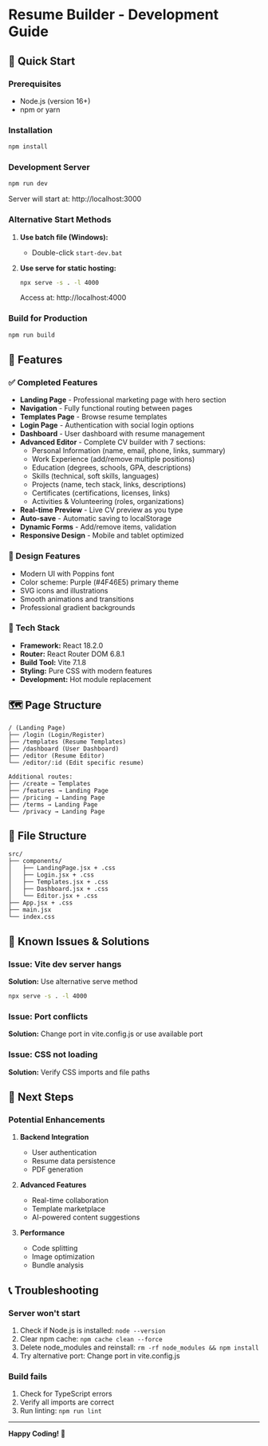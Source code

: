 # Resume Builder - Development Guide

## 🚀 Quick Start

### Prerequisites
- Node.js (version 16+)
- npm or yarn

### Installation
```bash
npm install
```

### Development Server
```bash
npm run dev
```
Server will start at: http://localhost:3000

### Alternative Start Methods
1. **Use batch file (Windows):**
   - Double-click `start-dev.bat`

2. **Use serve for static hosting:**
   ```bash
   npx serve -s . -l 4000
   ```
   Access at: http://localhost:4000

### Build for Production
```bash
npm run build
```

## 📱 Features

### ✅ Completed Features
- **Landing Page** - Professional marketing page with hero section
- **Navigation** - Fully functional routing between pages
- **Templates Page** - Browse resume templates
- **Login Page** - Authentication with social login options
- **Dashboard** - User dashboard with resume management
- **Advanced Editor** - Complete CV builder with 7 sections:
  - Personal Information (name, email, phone, links, summary)
  - Work Experience (add/remove multiple positions)
  - Education (degrees, schools, GPA, descriptions)
  - Skills (technical, soft skills, languages)
  - Projects (name, tech stack, links, descriptions)
  - Certificates (certifications, licenses, links)
  - Activities & Volunteering (roles, organizations)
- **Real-time Preview** - Live CV preview as you type
- **Auto-save** - Automatic saving to localStorage
- **Dynamic Forms** - Add/remove items, validation
- **Responsive Design** - Mobile and tablet optimized

### 🎨 Design Features
- Modern UI with Poppins font
- Color scheme: Purple (#4F46E5) primary theme
- SVG icons and illustrations
- Smooth animations and transitions
- Professional gradient backgrounds

### 📐 Tech Stack
- **Framework:** React 18.2.0
- **Router:** React Router DOM 6.8.1
- **Build Tool:** Vite 7.1.8
- **Styling:** Pure CSS with modern features
- **Development:** Hot module replacement

## 🗺️ Page Structure

```
/ (Landing Page)
├── /login (Login/Register)
├── /templates (Resume Templates)
├── /dashboard (User Dashboard)
├── /editor (Resume Editor)
└── /editor/:id (Edit specific resume)

Additional routes:
├── /create → Templates
├── /features → Landing Page
├── /pricing → Landing Page
├── /terms → Landing Page
└── /privacy → Landing Page
```

## 📁 File Structure
```
src/
├── components/
│   ├── LandingPage.jsx + .css
│   ├── Login.jsx + .css
│   ├── Templates.jsx + .css
│   ├── Dashboard.jsx + .css
│   └── Editor.jsx + .css
├── App.jsx + .css
├── main.jsx
└── index.css
```

## 🔧 Known Issues & Solutions

### Issue: Vite dev server hangs
**Solution:** Use alternative serve method
```bash
npx serve -s . -l 4000
```

### Issue: Port conflicts
**Solution:** Change port in vite.config.js or use available port

### Issue: CSS not loading
**Solution:** Verify CSS imports and file paths

## 🎯 Next Steps

### Potential Enhancements
1. **Backend Integration**
   - User authentication
   - Resume data persistence
   - PDF generation

2. **Advanced Features**
   - Real-time collaboration
   - Template marketplace
   - AI-powered content suggestions

3. **Performance**
   - Code splitting
   - Image optimization
   - Bundle analysis

## 📞 Troubleshooting

### Server won't start
1. Check if Node.js is installed: `node --version`
2. Clear npm cache: `npm cache clean --force`
3. Delete node_modules and reinstall: `rm -rf node_modules && npm install`
4. Try alternative port: Change port in vite.config.js

### Build fails
1. Check for TypeScript errors
2. Verify all imports are correct
3. Run linting: `npm run lint`

---

**Happy Coding! 🎉**